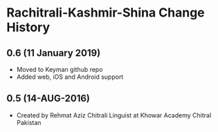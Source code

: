 Rachitrali-Kashmir-Shina Change History
=======================================

0.6 (11 January 2019)
-----------------
* Moved to Keyman github repo
* Added web, iOS and Android support

0.5 (14-AUG-2016)
-----------------
* Created by Rehmat Aziz Chitrali Linguist at Khowar Academy Chitral Pakistan

